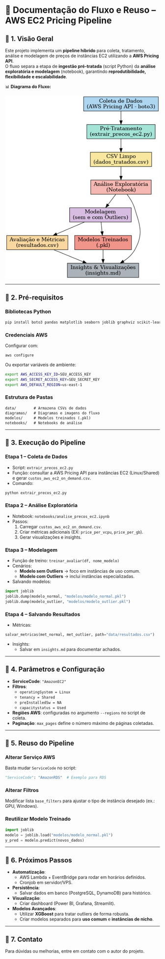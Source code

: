 # 📄 Documentação do Fluxo e Reuso – AWS EC2 Pricing Pipeline

## 📌 1. Visão Geral
Este projeto implementa um **pipeline híbrido** para coleta, tratamento, análise e modelagem de preços de instâncias EC2 utilizando a **AWS Pricing API**.  
O fluxo separa a etapa de **ingestão pré-tratada** (script Python) da **análise exploratória e modelagem** (notebook), garantindo **reprodutibilidade, flexibilidade e escalabilidade**.

📊 **Diagrama do Fluxo:**

![Fluxo do Pipeline](diagramas/fluxo_coleta_analise_aws.png)

---

## 📌 2. Pré-requisitos

### **Bibliotecas Python**
```bash
pip install boto3 pandas matplotlib seaborn joblib graphviz scikit-learn
```

### **Credenciais AWS**
Configurar com:
```bash
aws configure
```
Ou exportar variáveis de ambiente:
```bash
export AWS_ACCESS_KEY_ID=SEU_ACCESS_KEY
export AWS_SECRET_ACCESS_KEY=SEU_SECRET_KEY
export AWS_DEFAULT_REGION=us-east-1
```

### **Estrutura de Pastas**
```
data/        # Armazena CSVs de dados
diagramas/   # Diagramas e imagens do fluxo
modelos/     # Modelos treinados (.pkl)
notebooks/   # Notebooks de análise
```

---

## 📌 3. Execução do Pipeline

### **Etapa 1 – Coleta de Dados**
- Script: `extrair_precos_ec2.py`
- Função: consultar a AWS Pricing API para instâncias EC2 (Linux/Shared) e gerar `custos_aws_ec2_on_demand.csv`.
- Comando:
```bash
python extrair_precos_ec2.py
```

### **Etapa 2 – Análise Exploratória**
- Notebook: `notebooks/analise_precos_ec2.ipynb`
- Passos:
  1. Carregar `custos_aws_ec2_on_demand.csv`.
  2. Criar métricas adicionais (EX: `price_per_vcpu`, `price_per_gb`).
  3. Gerar visualizações e insights.

### **Etapa 3 – Modelagem**
- Função de treino: `treinar_avaliar(df, nome_modelo)`
- Cenários:
  - **Modelo sem Outliers** → foco em instâncias de uso comum.
  - **Modelo com Outliers** → inclui instâncias especializadas.
- Salvando modelos:
```python
import joblib
joblib.dump(modelo_normal, "modelos/modelo_normal.pkl")
joblib.dump(modelo_outlier, "modelos/modelo_outlier.pkl")
```

### **Etapa 4 – Salvando Resultados**
- Métricas:
```python
salvar_metricas(met_normal, met_outlier, path="data/resultados.csv")
```
- Insights:
  - Salvar em `insights.md` para documentar achados.

---

## 📌 4. Parâmetros e Configuração
- **ServiceCode**: `"AmazonEC2"`
- **Filtros**:
  - `operatingSystem = Linux`
  - `tenancy = Shared`
  - `preInstalledSw = NA`
  - `capacitystatus = Used`
- **Regiões AWS**: configuradas no argumento `--regions` no script de coleta.
- **Paginação**: `max_pages` define o número máximo de páginas coletadas.

---

## 📌 5. Reuso do Pipeline

### Alterar Serviço AWS
Basta mudar `ServiceCode` no script:
```python
"ServiceCode": "AmazonRDS"  # Exemplo para RDS
```

### Alterar Filtros
Modificar lista `base_filters` para ajustar o tipo de instância desejado (ex.: GPU, Windows).

### Reutilizar Modelo Treinado
```python
import joblib
modelo = joblib.load("modelos/modelo_normal.pkl")
y_pred = modelo.predict(novos_dados)
```

---

## 📌 6. Próximos Passos
- **Automatização**:
  - AWS Lambda + EventBridge para rodar em horários definidos.
  - Cronjob em servidor/VPS.
- **Persistência**:
  - Salvar dados em banco (PostgreSQL, DynamoDB) para histórico.
- **Visualização**:
  - Criar dashboard (Power BI, Grafana, Streamlit).
- **Modelos Avançados**:
  - Utilizar **XGBoost** para tratar outliers de forma robusta.
  - Criar modelos separados para **uso comum** e **instâncias de nicho**.

---

## 📌 7. Contato
Para dúvidas ou melhorias, entre em contato com o autor do projeto.